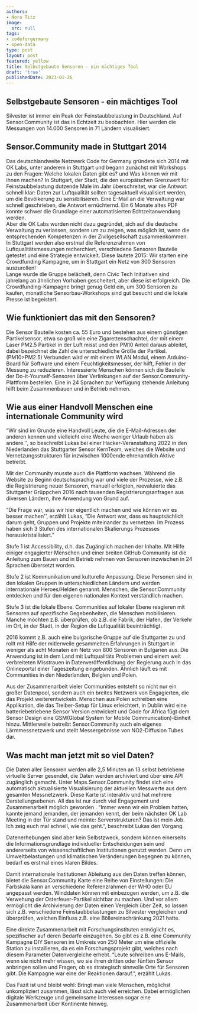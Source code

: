 ```yaml
---
authors:
- Nora Titz
image:
  src: null
tags:
- codeforgermany
- open-data
type: post
layout: post
featured: yellow
title: Selbstgebaute Sensoren - ein mächtiges Tool
draft: 'true'
publishedDate: 2023-01-26
---
```


## Selbstgebaute Sensoren - ein mächtiges Tool

Silvester ist immer ein Peak der Feinstaubbelastung in Deutschland. Auf Sensor.Community ist das in Echtzeit zu beobachten. Hier werden die Messungen von 14.000 Sensoren in 71 Ländern  visualisiert. 

## Sensor.Community made in Stuttgart 2014

Das deutschlandweite Netzwerk Code for Germany gründete sich 2014 mit OK Labs, unter anderem in Stuttgart und begann zunächst mit Workshops zu den Fragen:  Welche lokalen Daten gibt es? und Was können wir mit ihnen machen? In Stuttgart, der Stadt, die den europäischen Grenzwert für Feinstaubbelastung  dutzende Male im Jahr überschreitet, war die Antwort schnell klar: Daten zur Luftqualität sollten tagesaktuell visualisiert werden, um die Bevölkerung zu sensibilisieren. Eine E-Mail an die Verwaltung war schnell geschrieben, die Antwort ernüchternd. Ein 6 Monate altes PDF konnte schwer die Grundlage einer automatisierten Echtzeitanwendung werden.  
Aber die OK Labs wurden nicht dazu gegründet, sich auf die deutsche Verwaltung zu verlassen, sondern um zu zeigen, was möglich ist, wenn die entsprechenden Kompetenzen in der Zivilgesellschaft zusammenkommen. In Stuttgart werden also erstmal die Referenzrahmen von Luftqualitätsmessungen recherchiert, verschiedene Sensoren Bauteile getestet und eine Strategie entwickelt. Diese lautete 2015: Wir starten eine Crowdfunding Kampagne, um in Stuttgart ein Netz von 300 Sensoren auszurollen!   
Lange wurde die Gruppe belächelt, denn Civic Tech Initiativen sind jahrelang an ähnlichen Vorhaben gescheitert, aber diese ist erfolgreich. Die Crowdfunding-Kampagne bringt genug Geld ein, um 300 Sensoren zu kaufen, monatliche Sensorbau-Workshops sind gut besucht und die lokale Presse ist begeistert. 

## Wie funktioniert das mit den Sensoren? 

Die Sensor Bauteile kosten ca. 55 Euro und bestehen aus einem günstigen Partikelsensor, etwa so groß wie eine Zigarettenschachtel, der mit einem Laser PM2.5 Partikel in der Luft misst und den PM10 Anteil daraus ableitet, dabei bezeichnet die Zahl die unterschiedliche Größe der Partikel. (PM10>PM2.5) Verbunden wird er mit einem WLAN Modul, einem Arduino-Board für Software und einem Feuchtigkeitsmesser, der hilft, Fehler in der Messung zu reduzieren. 
Interessierte Menschen  können sich die Bauteile der Do-it-Yourself-Sensoren über Verlinkungen auf der Sensor.Community-Plattform bestellen. Eine  in 24 Sprachen zur Verfügung stehende Anleitung hilft beim Zusammenbauen und in Betrieb nehmen. 

## Wie aus einer Handvoll Menschen eine internationale Community wird

“Wir sind im Grunde eine Handvoll Leute, die die E-Mail-Adressen der anderen kennen und vielleicht eine Woche weniger Urlaub haben als andere.'', so beschreibt Lukas bei einer Hacker-Veranstaltung 2022  in den Niederlanden das Stuttgarter Sensor KernTeam, welches die Website und Vernetzungsstrukturen für inzwischen 1000ende ehrenamtlich Aktive betreibt. 

Mit der Community musste auch die Plattform wachsen. Während die Website zu Beginn deutschsprachig war und viele der Prozesse, wie z.B. die Registrierung neuer Sensoren, manuell erfolgten, reevaluierte das Stuttgarter Grüppchen 2016  nach tausenden Registrierungsanfragen aus diversen Ländern, ihre Anwendung von Grund auf.  

“Die Frage war, was wir hier eigentlich machen und wie können wir es besser machen'', erzählt Lukas,  “Die Antwort war, dass es hauptsächlich darum geht, Gruppen und Projekte miteinander zu vernetzen. Im Prozess haben sich 3 Stufen des internationalen Skalierungs Prozesses herauskristallisiert."

Stufe 1 ist Accessibility, d.h. das Zugänglich machen der Inhalte. Mit Hilfe einiger engagierter Menschen und einer breiten GitHub Community ist die Anleitung zum Bauen und in Betrieb nehmen von Sensoren inzwischen in 24 Sprachen übersetzt worden. 

Stufe 2 ist Kommunikation und kulturelle Anpassung. Diese Personen sind in den lokalen Gruppen in unterschiedlichen Ländern und werden internationale Heroes/Helden genannt. Menschen, die Sensor.Community entdecken und für den eigenen nationalen Kontext verständlich machen. 

Stufe 3 ist die lokale Ebene. Communities auf lokaler Ebene reagieren mit Sensoren auf spezifische Gegebenheiten, die Menschen mobilisieren. Manche möchten z.B. überprüfen, ob z.B. die Fabrik, der Hafen, der Verkehr im Ort, in der Stadt, in der Region die Luftqualität beeinträchtigt. 

2016 kommt z.B. auch eine bulgarische Gruppe auf die Stuttgarter zu und rollt mit Hilfe der mitlerweile gesammelten Erfahrungen in Stuttgart in weniger als acht Monaten ein Netz von 800 Sensoren in Bulgarien aus. Die Anwendung ist in dem Land mit Luftqualitäts Problemen und einem weit verbreiteten Misstrauen  in Datenveröffentlichung  der Regierung auch in das Onlineportal einer Tageszeitung eingebunden. Ähnlich läuft es mit Communities in den Niederlanden, Belgien und Polen. 

Aus der Zusammenarbeit vieler Communities entsteht so nicht nur ein großer Datenpool, sondern auch ein breites Netzwerk von Engagierten, die das Projekt weiterentwickeln. Menschen aus Polen schreiben eine Applikation, die das Treiber-Setup für Linux erleichtert, in Dublin wird eine batteriebetriebene Sensor Version entwickelt und Code for Africa fügt dem Sensor Design eine GSM(Global System for Mobile Communication)-Einheit hinzu.  Mittlerweile betreibt Sensor.Community auch ein eigenes Lärmmessnetzwerk und stellt Messergebnisse von NO2-Diffusion Tubes dar. 

## Was macht man jetzt mit so viel Daten? 

Die Daten aller Sensoren werden alle 2,5 Minuten an 13 selbst betriebene virtuelle Server gesendet, die Daten werden archiviert und über eine API zugänglich gemacht. Unter Maps.Sensor.Community findet sich eine automatisch aktualisierte Visualisierung der aktuellen Messwerte aus dem gesamten Messnetzwerk. Diese Karte ist interaktiv und hat mehrere Darstellungsebenen.   All das ist nur durch viel Engagement und Zusammenarbeit möglich geworden . 
“Immer wenn wir ein Problem hatten, kannte jemand jemanden, der jemanden kennt, der beim nächsten OK Lab Meeting  in der Tür stand und meinte: Serverstrukturen? Das ist mein Job. Ich zeig euch mal schnell, wie das geht.”, beschreibt Lukas den Vorgang.  

Datenerhebungen sind aber kein Selbstzweck, sondern können einerseits die Informationsgrundlage individueller Entscheidungen sein und andererseits von wissenschaftlichen Institutionen genutzt werden. Denn um Umweltbelastungen und klimatischen Veränderungen begegnen zu können, bedarf es erstmal eines klaren Bildes. 

Damit internationale Institutionen Ableitung aus den Daten treffen können, bietet die Sensor.Community Karte eine Reihe von Einstellungen: Die Farbskala kann an verschiedene Referenzrahmen der WHO oder EU angepasst werden. Winddaten können mit einbezogen werden, um z.B. die Verwehung der Osterfeuer-Partikel sichtbar zu machen. Und vor allem ermöglicht die Archivierung der Daten einen Vergleich über Zeit, so lassen sich z.B. verschiedene Feinstaubbelastungen zu Silvester vergleichen und überprüfen, welchen Einfluss z.B. eine Böllereinschränkung 2021 hatte. 

Eine direkte Zusammenarbeit mit Forschungsinstituten ermöglicht es, spezifischer auf deren Bedarfe einzugehen. So gibt es z.B. eine Community Kampagne DIY Sensoren im Umkreis von 250 Meter um eine offizielle Station zu installieren, da es ein Forschungsprojekt gibt, welches nach diesem Parameter Datenvergleiche erhebt. “Leute schreiben uns E-Mails, wenn sie nicht mehr wissen, wo sie ihren dritten oder fünften Sensor anbringen sollen und Fragen, ob es strategisch sinnvolle Orte für Sensoren gibt. Die Kampagne war eine der Reaktionen darauf.”, erzählt Lukas.  

Das Fazit ist und bleibt wohl: Bringt man viele Menschen, möglichst unkompliziert zusammen, lässt sich auch viel erreichen. Dabei ermöglichen digitale Werkzeuge und gemeinsame Interessen sogar eine Zusammenarbeit über Kontinente hinweg.
